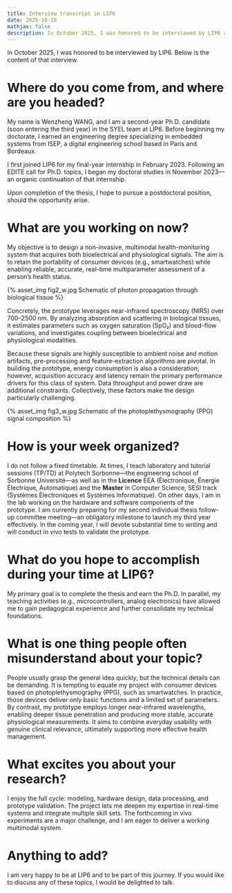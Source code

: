 ```yaml
---
title: Interview transcript in LIP6
date: 2025-10-10
mathjax: false
description: In October 2025, I was honored to be interviewed by LIP6 and am delighted to share it here.
---
```


In October 2025, I was honored to be interviewed by LIP6. Below is the content of that interview.

# Where do you come from, and where are you headed?

My name is Wenzheng WANG, and I am a second-year Ph.D. candidate (soon entering the third year) in the SYEL team at LIP6. Before beginning my doctorate, I earned an engineering degree specializing in embedded systems from ISEP, a digital engineering school based in Paris and Bordeaux.

I first joined LIP6 for my final-year internship in February 2023. Following an EDITE call for Ph.D. topics, I began my doctoral studies in November 2023—an organic continuation of that internship.

Upon completion of the thesis, I hope to pursue a postdoctoral position, should the opportunity arise.

# What are you working on now?

My objective is to design a non-invasive, multimodal health-monitoring system that acquires both bioelectrical and physiological signals. The aim is to retain the portability of consumer devices (e.g., smartwatches) while enabling reliable, accurate, real-time multiparameter assessment of a person’s health status.

{% asset_img fig2_w.jpg Schematic of photon propagation through biological tissue %}

Concretely, the prototype leverages near-infrared spectroscopy (NIRS) over 700–2500 nm. By analyzing absorption and scattering in biological tissues, it estimates parameters such as oxygen saturation (SpO₂) and blood-flow variations, and investigates coupling between bioelectrical and physiological modalities.

Because these signals are highly susceptible to ambient noise and motion artifacts, pre-processing and feature-extraction algorithms are pivotal. In building the prototype, energy consumption is also a consideration; however, acquisition accuracy and latency remain the primary performance drivers for this class of system. Data throughput and power draw are additional constraints. Collectively, these factors make the design particularly challenging.

{% asset_img fig3_w.jpg Schematic of the photoplethysmography (PPG) signal composition %}

# How is your week organized?

I do not follow a fixed timetable. At times, I teach laboratory and tutorial sessions (TP/TD) at Polytech Sorbonne—the engineering school of Sorbonne Université—as well as in the **Licence** EEA (Électronique, Énergie Électrique, Automatique) and the **Master** in Computer Science, SESI track (Systèmes Électroniques et Systèmes Informatique). On other days, I am in the lab working on the hardware and software components of the prototype. I am currently preparing for my second individual thesis follow-up committee meeting—an obligatory milestone to launch my third year effectively. In the coming year, I will devote substantial time to writing and will conduct in vivo tests to validate the prototype.

# What do you hope to accomplish during your time at LIP6?

My primary goal is to complete the thesis and earn the Ph.D. In parallel, my teaching activities (e.g., microcontrollers, analog electronics) have allowed me to gain pedagogical experience and further consolidate my technical foundations.

# What is one thing people often misunderstand about your topic?

People usually grasp the general idea quickly, but the technical details can be demanding. It is tempting to equate my project with consumer devices based on photoplethysmography (PPG), such as smartwatches. In practice, those devices deliver only basic functions and a limited set of parameters. By contrast, my prototype employs longer near-infrared wavelengths, enabling deeper tissue penetration and producing more stable, accurate physiological measurements. It aims to combine everyday usability with genuine clinical relevance, ultimately supporting more effective health management.

# What excites you about your research?

I enjoy the full cycle: modeling, hardware design, data processing, and prototype validation. The project lets me deepen my expertise in real-time systems and integrate multiple skill sets. The forthcoming in vivo experiments are a major challenge, and I am eager to deliver a working multimodal system.

# Anything to add?

I am very happy to be at LIP6 and to be part of this journey. If you would like to discuss any of these topics, I would be delighted to talk.
